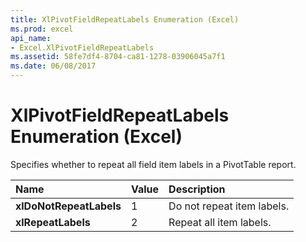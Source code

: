 ```yaml
---
title: XlPivotFieldRepeatLabels Enumeration (Excel)
ms.prod: excel
api_name:
- Excel.XlPivotFieldRepeatLabels
ms.assetid: 58fe7df4-8704-ca81-1278-03906045a7f1
ms.date: 06/08/2017
---
```



# XlPivotFieldRepeatLabels Enumeration (Excel)

Specifies whether to repeat all field item labels in a PivotTable report.



|Name|Value|Description|
|:-----|:-----|:-----|
| **xlDoNotRepeatLabels**|1|Do not repeat item labels.|
| **xlRepeatLabels**|2|Repeat all item labels.|


